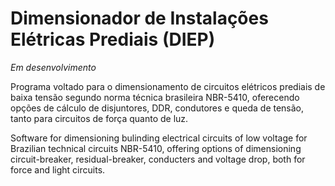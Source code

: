 # Dimensionador de Instalações Elétricas Prediais (DIEP)
*Em desenvolvimento*

Programa voltado para o dimensionamento de circuitos elétricos prediais de baixa tensão segundo norma técnica brasileira NBR-5410, oferecendo opções de cálculo de disjuntores, DDR, condutores e queda de tensão, tanto para circuitos de força quanto de luz.

Software for dimensioning bulinding electrical circuits of low voltage for Brazilian technical circuits NBR-5410, offering options of dimensioning circuit-breaker, residual-breaker, conducters and voltage drop, both for force and light circuits.
